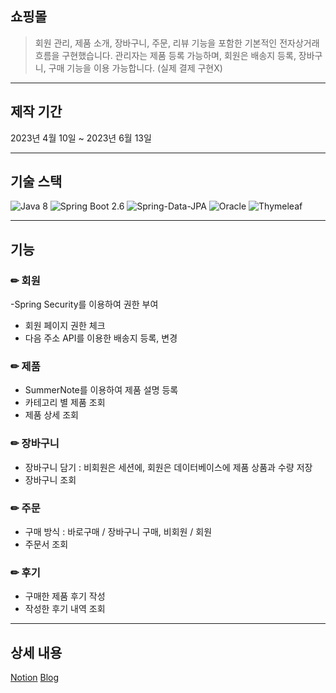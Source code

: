 ## 쇼핑몰
> 회원 관리, 제품 소개, 장바구니, 주문, 리뷰 기능을 포함한 기본적인 전자상거래 흐름을 구현했습니다. 관리자는 제품 등록 가능하며, 회원은 배송지 등록, 장바구니, 구매 기능을 이용 가능합니다. (실제 결제 구현X)

---
## 제작 기간
2023년 4월 10일 ~ 2023년 6월 13일

---
## 기술 스택
![Java 8](https://img.shields.io/badge/Java-ED8B00?style=for-the-badge&logo=openjdk&logoColor=white)
![Spring Boot 2.6](https://img.shields.io/badge/Spring-6DB33F?style=for-the-badge&logo=spring&logoColor=white)
![Spring-Data-JPA](https://img.shields.io/badge/SpringJPA-000000?style=for-the-badge&logo=SpringDataJPA&logoColor=white)
![Oracle](https://img.shields.io/badge/oracle-F80000?style=for-the-badge&logo=oracle&logoColor=white)
![Thymeleaf](https://img.shields.io/badge/Thymeleaf-2c83b9?style=for-the-badge&logo=thymeleaf&logoColor=white) 

---
## 기능
### ✏ 회원
-Spring Security를 이용하여 권한 부여 
- 회원 페이지 권한 체크
- 다음 주소 API를 이용한 배송지 등록, 변경
### ✏ 제품
- SummerNote를 이용하여 제품 설명 등록
- 카테고리 별 제품 조회
- 제품 상세 조회
### ✏ 장바구니
- 장바구니 담기 : 비회원은 세션에, 회원은 데이터베이스에 제품 상품과 수량 저장
- 장바구니 조회
### ✏ 주문
- 구매 방식 : 바로구매 / 장바구니 구매, 비회원 / 회원
- 주문서 조회
### ✏ 후기
- 구매한 제품 후기 작성
- 작성한 후기 내역 조회

---
## 상세 내용
[Notion](https://spotty-gardenia-d4a.notion.site/b0bfa1fe9dba401da530ccf37403a9a2?pvs=4)
[Blog](https://cookie9606.tistory.com/115)
